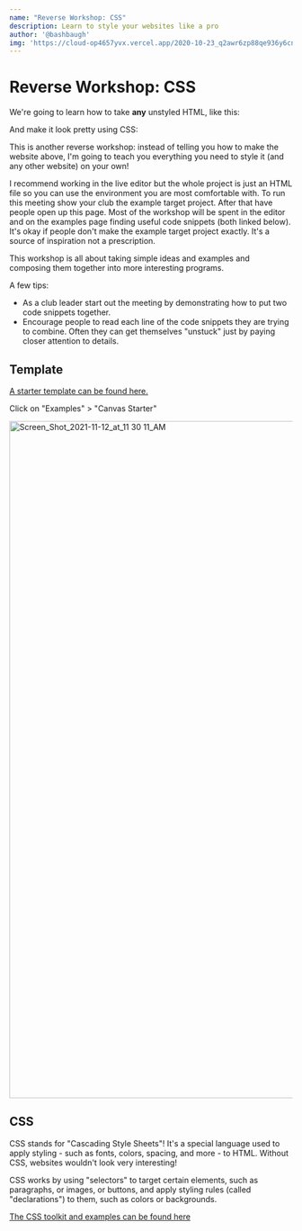 ```yaml
---
name: "Reverse Workshop: CSS"
description: Learn to style your websites like a pro
author: '@bashbaugh'
img: 'https://cloud-op4657yvx.vercel.app/2020-10-23_q2awr6zp88qe936y6cnb26t79w31nt38.png'
---
```


# Reverse Workshop: CSS

We're going to learn how to take **any** unstyled HTML, like this:

And make it look pretty using CSS:

This is another reverse workshop: instead of telling you how to make the website above, I'm going to teach you everything you need to style it (and any other website) on your own!

I recommend working in the live editor but the whole project is just an HTML file so you can use the environment you are most comfortable with. To run this meeting show your club the example target project. After that have people open up this page. Most of the workshop will be spent in the editor and on the examples page finding useful code snippets (both linked below). It's okay if people don't make the example target project exactly. It's a source of inspiration not a prescription.

This workshop is all about taking simple ideas and examples and composing them together into more interesting programs.

A few tips:

- As a club leader start out the meeting by demonstrating how to put two code snippets together.
- Encourage people to read each line of the code snippets they are trying to combine. Often they can get themselves "unstuck" just by paying closer attention to details.

## Template

[A starter template can be found here.](https://hackclub.github.io/live-editor/) 

Click on "Examples" > "Canvas Starter"

<img width="1204" alt="Screen_Shot_2021-11-12_at_11 30 11_AM" src="https://user-images.githubusercontent.com/27078897/141502840-742144d2-8b45-4254-8e87-d4bad254a74e.png">

## CSS

CSS stands for "Cascading Style Sheets"! It's a special language used to apply styling - such as fonts, colors, spacing, and more - to HTML. Without CSS, websites wouldn't look very interesting!

CSS works by using "selectors" to target certain elements, such as paragraphs, or images, or buttons, and apply styling rules (called "declarations") to them, such as colors or backgrounds. 

[The CSS toolkit and examples can be found here]()
